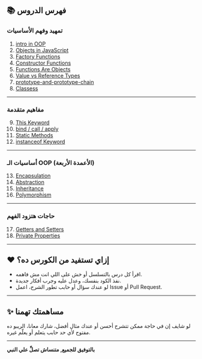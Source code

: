 ## 📚 فهرس الدروس

###  تمهيد وفهم الأساسيات
1. [intro in OOP](01-intro.md)  
2. [Objects in JavaScript](02-objects.md)  
3. [Factory Functions](03-factory-functions.md)  
4. [Constructor Functions](04-constructors.md)  
5. [Functions Are Objects](05-functions-are-objects.md)  
6. [Value vs Reference Types](06-value-vs-reference.md)  
7. [prototype-and-prototype-chain](07-prototype-and-prototype-chain.md)  
8. [Classess](08-classes.md)  

---

### مفاهيم متقدمة
9. [This Keyword](09-this-keyword.md)  
10. [bind / call / apply](10-bind-call-apply.md)  
11. [Static Methods](11-static-methods.md)  
12. [instanceof Keyword](12-instanceof.md)  

---

###  أساسيات الـ OOP (الأعمدة الأربعة)
13. [Encapsulation](15-encapsulation.md)  
14. [Abstraction](16-abstraction.md)  
15. [Inheritance](17-inheritance.md)  
16. [Polymorphism](18-polymorphism.md)  

---

### حاجات هتزود الفهم
17. [Getters and Setters](17-getters-setters.md)  
18. [Private Properties](19-private-properties.md)  

---

## ❤️ إزاي تستفيد من الكورس ده؟
- اقرأ كل درس بالتسلسل أو خش على اللي انت مش فاهمه.
- نفذ الكود بنفسك، وعدل عليه وجرب أفكار جديدة.
- لو عندك سؤال أو حابب تطور الشرح، اعمل Issue أو Pull Request.

---

## ✨ مساهمتك تهمنا
لو شايف إن في حاجة ممكن تتشرح أحسن أو عندك مثال أفضل، شارك معانا، الريبو ده مفتوح لأي حد حابب يتعلم أو يعلّم غيره.

---

**بالتوفيق  للجميع, متنساش تصلِّ علي النبي**
